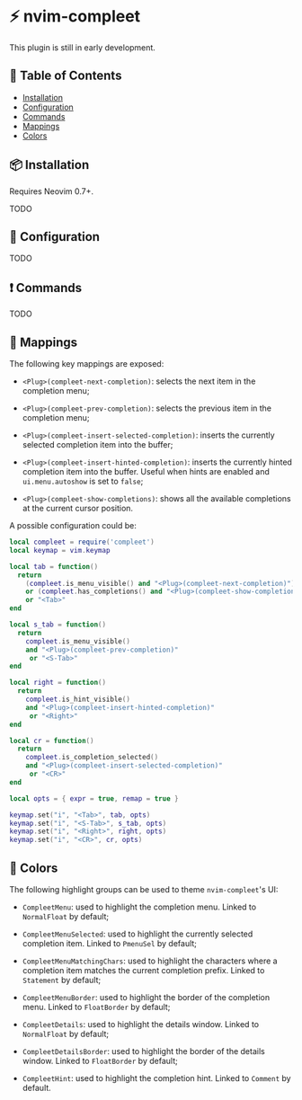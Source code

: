 # :zap: nvim-compleet

This plugin is still in early development.

## :book: Table of Contents

- [Installation](#package-installation)
- [Configuration](#wrench-configuration)
- [Commands](#heavy_exclamation_mark-commands)
- [Mappings](#musical_keyboard-mappings)
- [Colors](#art-colors)

## :package: Installation

Requires Neovim 0.7+.

TODO

## :wrench: Configuration

TODO

## :heavy_exclamation_mark: Commands

TODO

## :musical_keyboard: Mappings

The following key mappings are exposed:

  * `<Plug>(compleet-next-completion)`: selects the next item in the completion
    menu;

  * `<Plug>(compleet-prev-completion)`: selects the previous item in the
    completion menu;

  * `<Plug>(compleet-insert-selected-completion)`: inserts the currently
    selected completion item into the buffer;

  * `<Plug>(compleet-insert-hinted-completion)`: inserts the currently
    hinted completion item into the buffer. Useful when hints are enabled and
    `ui.menu.autoshow` is set to `false`;

  * `<Plug>(compleet-show-completions)`: shows all the available completions at
    the current cursor position.

A possible configuration could be:

```lua
local compleet = require('compleet')
local keymap = vim.keymap

local tab = function()
  return
    (compleet.is_menu_visible() and "<Plug>(compleet-next-completion)")
    or (compleet.has_completions() and "<Plug>(compleet-show-completions)")
    or "<Tab>"
end

local s_tab = function()
  return
    compleet.is_menu_visible()
    and "<Plug>(compleet-prev-completion)"
     or "<S-Tab>"
end

local right = function()
  return
    compleet.is_hint_visible()
    and "<Plug>(compleet-insert-hinted-completion)"
     or "<Right>"
end

local cr = function()
  return
    compleet.is_completion_selected()
    and "<Plug>(compleet-insert-selected-completion)"
     or "<CR>"
end

local opts = { expr = true, remap = true }

keymap.set("i", "<Tab>", tab, opts)
keymap.set("i", "<S-Tab>", s_tab, opts)
keymap.set("i", "<Right>", right, opts)
keymap.set("i", "<CR>", cr, opts)
```

## :art: Colors

The following highlight groups can be used to theme `nvim-compleet`'s UI:

  * `CompleetMenu`: used to highlight the completion menu. Linked to
    `NormalFloat` by default;

  * `CompleetMenuSelected`: used to highlight the currently selected completion
    item. Linked to `PmenuSel` by default;

  * `CompleetMenuMatchingChars`: used to highlight the characters where a
    completion item matches the current completion prefix. Linked to
    `Statement` by default;

  * `CompleetMenuBorder`: used to highlight the border of the completion menu.
    Linked to `FloatBorder` by default;

  * `CompleetDetails`: used to highlight the details window. Linked to
    `NormalFloat` by default;

  * `CompleetDetailsBorder`:  used to highlight the border of the details
    window. Linked to `FloatBorder` by default;

  * `CompleetHint`: used to highlight the completion hint. Linked to `Comment`
    by default.
